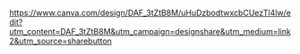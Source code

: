 https://www.canva.com/design/DAF_3tZtB8M/uHuDzbodtwxcbCUezTl4lw/edit?utm_content=DAF_3tZtB8M&utm_campaign=designshare&utm_medium=link2&utm_source=sharebutton
